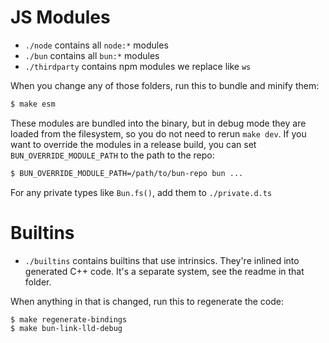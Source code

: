 # JS Modules

- `./node` contains all `node:*` modules
- `./bun` contains all `bun:*` modules
- `./thirdparty` contains npm modules we replace like `ws`

When you change any of those folders, run this to bundle and minify them:

```bash
$ make esm
```

These modules are bundled into the binary, but in debug mode they are loaded from the filesystem, so you do not need to rerun `make dev`. If you want to override the modules in a release build, you can set `BUN_OVERRIDE_MODULE_PATH` to the path to the repo:

```bash
$ BUN_OVERRIDE_MODULE_PATH=/path/to/bun-repo bun ...
```

For any private types like `Bun.fs()`, add them to `./private.d.ts`

# Builtins

- `./builtins` contains builtins that use intrinsics. They're inlined into generated C++ code. It's a separate system, see the readme in that folder.

When anything in that is changed, run this to regenerate the code:

```make
$ make regenerate-bindings
$ make bun-link-lld-debug
```
